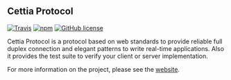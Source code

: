 ## Cettia Protocol
[![Travis](https://img.shields.io/travis/cettia/cettia-protocol.svg)](https://travis-ci.org/cettia/cettia-protocol) [![npm](https://img.shields.io/npm/v/cettia-protocol.svg)](https://www.npmjs.com/package/cettia-protocol) [![GitHub license](https://img.shields.io/github/license/cettia/cettia-protocol.svg)](https://github.com/cettia/cettia-protocol/blob/master/LICENSE)

Cettia Protocol is a protocol based on web standards to provide reliable full duplex connection and elegant patterns to write real-time applications. Also it provides the test suite to verify your client or server implementation.

For more information on the project, please see the [website](http://cettia.io/projects/cettia-protocol).
